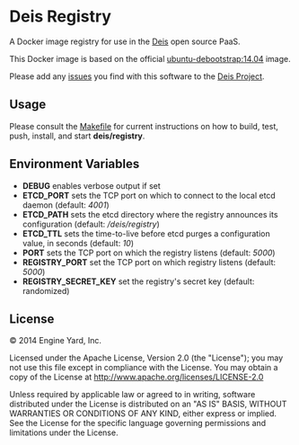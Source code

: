 # Deis Registry

A Docker image registry for use in the [Deis](http://deis.io) open source PaaS.

This Docker image is based on the official
[ubuntu-debootstrap:14.04](https://registry.hub.docker.com/_/ubuntu/) image.

Please add any [issues](https://github.com/deis/deis/issues) you find with this software to
the [Deis Project](https://github.com/deis/deis).

## Usage

Please consult the [Makefile](Makefile) for current instructions on how to build, test, push,
install, and start **deis/registry**.

## Environment Variables

* **DEBUG** enables verbose output if set
* **ETCD_PORT** sets the TCP port on which to connect to the local etcd
  daemon (default: *4001*)
* **ETCD_PATH** sets the etcd directory where the registry announces
  its configuration (default: */deis/registry*)
* **ETCD_TTL** sets the time-to-live before etcd purges a configuration
  value, in seconds (default: *10*)
* **PORT** sets the TCP port on which the registry listens (default: *5000*)
* **REGISTRY_PORT** set the TCP port on which registry listens
  (default: *5000*)
* **REGISTRY_SECRET_KEY** set the registry's secret key (default: randomized)

## License

© 2014 Engine Yard, Inc.

Licensed under the Apache License, Version 2.0 (the "License"); you may
not use this file except in compliance with the License. You may obtain
a copy of the License at <http://www.apache.org/licenses/LICENSE-2.0>

Unless required by applicable law or agreed to in writing, software
distributed under the License is distributed on an "AS IS" BASIS,
WITHOUT WARRANTIES OR CONDITIONS OF ANY KIND, either express or implied.
See the License for the specific language governing permissions and
limitations under the License.
